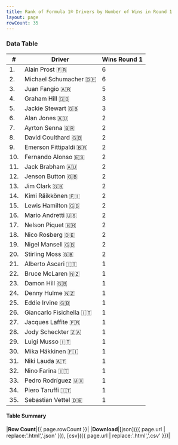 ```yaml
---
title: Rank of Formula 1® Drivers by Number of Wins in Round 1
layout: page
rowCount: 35
---
```


<canvas id="chart" width="400" height="180"></canvas>
<script>
var data = {
    "datasets": [
        {
            "backgroundColor": [
                "#f3a935",
                "#f3a935",
                "#f3a935",
                "#f3a935",
                "#f3a935",
                "#f3a935",
                "#f3a935",
                "#f3a935",
                "#f3a935",
                "#f3a935",
                "#f3a935",
                "#f3a935",
                "#f3a935",
                "#f3a935",
                "#f3a935",
                "#f3a935",
                "#f3a935",
                "#f3a935",
                "#f3a935",
                "#f3a935",
                "#f3a935",
                "#f3a935",
                "#f3a935",
                "#f3a935",
                "#f3a935",
                "#f3a935",
                "#f3a935",
                "#f3a935",
                "#f3a935",
                "#f3a935",
                "#f3a935",
                "#f3a935",
                "#f3a935",
                "#f3a935",
                "#f3a935"
            ],
            "borderColor": [
                "#f68639",
                "#f68639",
                "#f68639",
                "#f68639",
                "#f68639",
                "#f68639",
                "#f68639",
                "#f68639",
                "#f68639",
                "#f68639",
                "#f68639",
                "#f68639",
                "#f68639",
                "#f68639",
                "#f68639",
                "#f68639",
                "#f68639",
                "#f68639",
                "#f68639",
                "#f68639",
                "#f68639",
                "#f68639",
                "#f68639",
                "#f68639",
                "#f68639",
                "#f68639",
                "#f68639",
                "#f68639",
                "#f68639",
                "#f68639",
                "#f68639",
                "#f68639",
                "#f68639",
                "#f68639",
                "#f68639"
            ],
            "borderWidth": 1,
            "data": [
                6.0,
                6.0,
                5.0,
                3.0,
                3.0,
                2.0,
                2.0,
                2.0,
                2.0,
                2.0,
                2.0,
                2.0,
                2.0,
                2.0,
                2.0,
                2.0,
                2.0,
                2.0,
                2.0,
                2.0,
                1.0,
                1.0,
                1.0,
                1.0,
                1.0,
                1.0,
                1.0,
                1.0,
                1.0,
                1.0,
                1.0,
                1.0,
                1.0,
                1.0,
                1.0
            ],
            "label": "Wins Round 1"
        }
    ],
    "labels": [
        "Alain Prost",
        "Michael Schumacher",
        "Juan Fangio",
        "Graham Hill",
        "Jackie Stewart",
        "Alan Jones",
        "Ayrton Senna",
        "David Coulthard",
        "Emerson Fittipaldi",
        "Fernando Alonso",
        "Jack Brabham",
        "Jenson Button",
        "Jim Clark",
        "Kimi Räikkönen",
        "Lewis Hamilton",
        "Mario Andretti",
        "Nelson Piquet",
        "Nico Rosberg",
        "Nigel Mansell",
        "Stirling Moss",
        "Alberto Ascari",
        "Bruce McLaren",
        "Damon Hill",
        "Denny Hulme",
        "Eddie Irvine",
        "Giancarlo Fisichella",
        "Jacques Laffite",
        "Jody Scheckter",
        "Luigi Musso",
        "Mika Häkkinen",
        "Niki Lauda",
        "Nino Farina",
        "Pedro Rodríguez",
        "Piero Taruffi",
        "Sebastian Vettel"
    ]
};
var options = {
  legend: {
    display: false
  },
  scales: {
    xAxes: [{
      ticks: {
        beginAtZero: true,
        maxRotation: 180,
        display: window.innerWidth > 800
      }
    }],
    yAxes: [{
      ticks: {
        beginAtZero: true
      }
    }]
  },
  onResize: function(chart, size) {
    chart.options.scales.xAxes[0].ticks.display = size.width > 800;
  }
};
var chart = new Chart("chart", {
    data: data,
    type: 'bar',
    options: options
});
</script>

<!-- div id="chart-navigation">
<button onclick="window.location = chart.toBase64Image();">Save as Image</button>
<button onclick="window.location = chart.toBase64Image();">Hello</button>
<button onclick="window.location = chart.toBase64Image();">Hello</button>
<select>
<option>one</option>
<option>two</option>
<option>three</option>
</select>
</div -->




### Data Table

| # | Driver | Wins Round 1 |
|--|--|--|
| 1. | Alain Prost 🇫🇷 | 6 |
| 2. | Michael Schumacher 🇩🇪 | 6 |
| 3. | Juan Fangio 🇦🇷 | 5 |
| 4. | Graham Hill 🇬🇧 | 3 |
| 5. | Jackie Stewart 🇬🇧 | 3 |
| 6. | Alan Jones 🇦🇺 | 2 |
| 7. | Ayrton Senna 🇧🇷 | 2 |
| 8. | David Coulthard 🇬🇧 | 2 |
| 9. | Emerson Fittipaldi 🇧🇷 | 2 |
| 10. | Fernando Alonso 🇪🇸 | 2 |
| 11. | Jack Brabham 🇦🇺 | 2 |
| 12. | Jenson Button 🇬🇧 | 2 |
| 13. | Jim Clark 🇬🇧 | 2 |
| 14. | Kimi Räikkönen 🇫🇮 | 2 |
| 15. | Lewis Hamilton 🇬🇧 | 2 |
| 16. | Mario Andretti 🇺🇸 | 2 |
| 17. | Nelson Piquet 🇧🇷 | 2 |
| 18. | Nico Rosberg 🇩🇪 | 2 |
| 19. | Nigel Mansell 🇬🇧 | 2 |
| 20. | Stirling Moss 🇬🇧 | 2 |
| 21. | Alberto Ascari 🇮🇹 | 1 |
| 22. | Bruce McLaren 🇳🇿 | 1 |
| 23. | Damon Hill 🇬🇧 | 1 |
| 24. | Denny Hulme 🇳🇿 | 1 |
| 25. | Eddie Irvine 🇬🇧 | 1 |
| 26. | Giancarlo Fisichella 🇮🇹 | 1 |
| 27. | Jacques Laffite 🇫🇷 | 1 |
| 28. | Jody Scheckter 🇿🇦 | 1 |
| 29. | Luigi Musso 🇮🇹 | 1 |
| 30. | Mika Häkkinen 🇫🇮 | 1 |
| 31. | Niki Lauda 🇦🇹 | 1 |
| 32. | Nino Farina 🇮🇹 | 1 |
| 33. | Pedro Rodríguez 🇲🇽 | 1 |
| 34. | Piero Taruffi 🇮🇹 | 1 |
| 35. | Sebastian Vettel 🇩🇪 | 1 |

#### Table Summary

|**Row Count**|{{ page.rowCount }}|
|**Download**|[json]({{ page.url | replace:'.html','.json' }}), [csv]({{ page.url | replace:'.html','.csv' }})|
